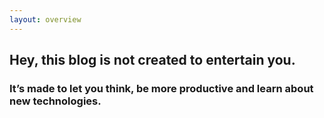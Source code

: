 ```yaml
---
layout: overview
---
```


## Hey, this blog is not created to entertain you.
### It’s made to let you think, be more productive and learn about new technologies.
